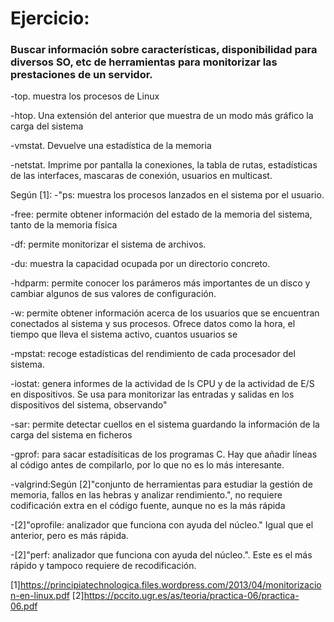 # Ejercicio:
### Buscar información sobre características, disponibilidad para diversos SO, etc de herramientas para monitorizar las prestaciones de un servidor. 


-top. muestra los procesos de Linux

-htop. Una extensión del anterior que muestra de un modo más gráfico la carga del sistema

-vmstat. Devuelve una estadística de la memoria

-netstat. Imprime por pantalla la conexiones, la tabla de rutas, estadísticas de las interfaces, mascaras de conexión, usuarios en multicast.

Según [1]:
-"ps: muestra los procesos lanzados en el sistema por el usuario.

-free: permite obtener información del estado de la memoria del sistema, tanto de la memoria física

-df: permite monitorizar el sistema de archivos.

-du: muestra la capacidad ocupada por un directorio concreto.

-hdparm: permite conocer los parámeros más importantes de un disco y cambiar algunos de sus
valores de configuración.

-w: permite obtener información acerca de los usuarios que se encuentran conectados al sistema y sus
procesos.
Ofrece datos como la hora, el tiempo que lleva el sistema activo, cuantos usuarios se

-mpstat: recoge estadísticas del rendimiento de cada procesador del sistema.

-iostat: genera informes de la actividad de ls CPU y de la actividad de E/S en dispositivos.
Se usa para monitorizar las entradas y salidas en los dispositivos del sistema, observando"

-sar: permite detectar cuellos en el sistema guardando la información de la carga del sistema en ficheros

-gprof: para sacar estadísiticas de los programas C. Hay que añadir líneas al código antes de compilarlo, por lo que no es lo más interesante.

-valgrind:Según [2]"conjunto de herramientas para estudiar la gestión de memoria, fallos en las hebras y analizar rendimiento.", no requiere codificación extra en el código fuente, aunque no es la más rápida

-[2]"oprofile: analizador que funciona con ayuda del núcleo." Igual que el anterior, pero es más rápida.

-[2]"perf: analizador que funciona con ayuda del núcleo.". Este es el más rápido y tampoco requiere de recodificación.



[1]https://principiatechnologica.files.wordpress.com/2013/04/monitorizacion-en-linux.pdf
[2]https://pccito.ugr.es/as/teoria/practica-06/practica-06.pdf
